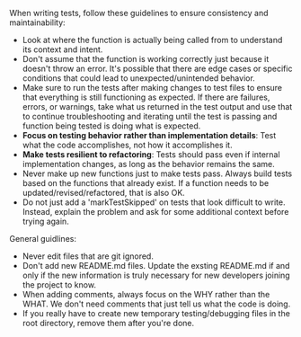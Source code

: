 When writing tests, follow these guidelines to ensure consistency and maintainability:
 - Look at where the function is actually being called from to understand its context and intent.
 - Don't assume that the function is working correctly just because it doesn't throw an error. It's possible that there are edge cases or specific conditions that could lead to unexpected/unintended behavior.
 - Make sure to run the tests after making changes to test files to ensure that everything is still functioning as expected. If there are failures, errors, or warnings, take what us returned in the test output and use that to continue troubleshooting and iterating until the test is passing and function being tested is doing what is expected.
 - **Focus on testing behavior rather than implementation details**: Test what the code accomplishes, not how it accomplishes it.
 - **Make tests resilient to refactoring**: Tests should pass even if internal implementation changes, as long as the behavior remains the same.
 - Never make up new functions just to make tests pass. Always build tests based on the functions that already exist. If a function needs to be updated/revised/refactored, that is also OK.
 - Do not just add a 'markTestSkipped' on tests that look difficult to write. Instead, explain the problem and ask for some additional context before trying again.

General guidlines:
- Never edit files that are git ignored.
- Don't add new README.md files. Update the exsting README.md if and only if the new information is truly necessary for new developers joining the project to know.
- When adding comments, always focus on the WHY rather than the WHAT. We don't need comments that just tell us what the code is doing.
- If you really have to create new temporary testing/debugging files in the root directory, remove them after you're done.
